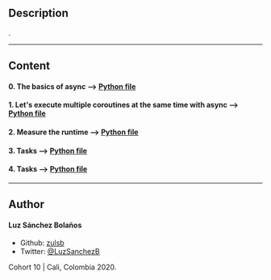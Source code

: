 ## Description

.

---
## Content

#### 0. The basics of async --> [Python file](./0-basic_async_syntax.py)

#### 1. Let's execute multiple coroutines at the same time with async --> [Python file](./1-concurrent_coroutines.py)

#### 2. Measure the runtime --> [Python file](./2-measure_runtime.py)

#### 3. Tasks --> [Python file](./3-tasks.py)

#### 4. Tasks --> [Python file](./4-tasks.py)

---

## Author
#### Luz Sánchez Bolaños
- Github: [zulsb](https://github.com/zulsb)
- Twitter: [@LuzSanchezB](https://twitter.com/LuzSanchezB)

Cohort 10 | Cali, Colombia 2020.